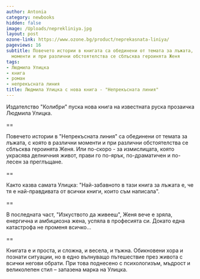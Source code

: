 ```yaml
---
author: Antonia
category: newbooks
hidden: false
image: /Uploads/neprekliniya.jpg
layout: post
ozone-link: https://www.ozone.bg/product/neprekasnata-liniya/
pageviews: 16
subtitle: Повечето истории в книгата са обединени от темата за лъжата, с която в различни
  моменти и при различни обстоятелства се сблъсква героинята Женя
tags:
- Людмила Улицка
- книга
- роман
- непрекъсната линия
title: Людмила Улицка с нова книга - "Непрекъсната линия"
---
```


Издателство "Колибри" пуска нова книга на известната руска прозаичка Людмила Улицка.

\==

Повечето истории в "Непрекъсната линия" са обединени от темата за лъжата, с която в различни моменти и при различни обстоятелства се сблъсква героинята Женя. Или по-скоро - за измислицата, която украсява делничния живот, прави го по-ярък, по-драматичен и по-лесен за преглъщане. 

\==

Както казва самата Улицка: "Най-забавното в тази книга за лъжата е, че тя е най-правдивата от всички книги, които съм написала".

\==

В последната част, "Изкуството да живееш", Женя вече е зряла, енергична и амбициозна жена, успяла в професията си. Докато една катастрофа не променя всичко…

\==

Книгата е и проста, и сложна, и весела, и тъжна. Обикновени хора и познати ситуации, но в едно вълнуващо пътешествие през живота с всички негови обрати. При това поднесено с психологизъм, мъдрост и великолепен стил – запазена марка на Улицка.